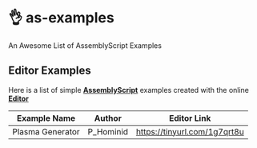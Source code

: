 # 👌 as-examples
An Awesome List of AssemblyScript Examples

## Editor Examples 
Here is a list of simple [**AssemblyScript**](https://www.assemblyscript.org/) examples created with the online [**Editor**](https://www.assemblyscript.org/editor.html)

Example Name     | Author    | Editor Link
---------------- | ------    | ------------
Plasma Generator | P_Hominid | https://tinyurl.com/1g7qrt8u
